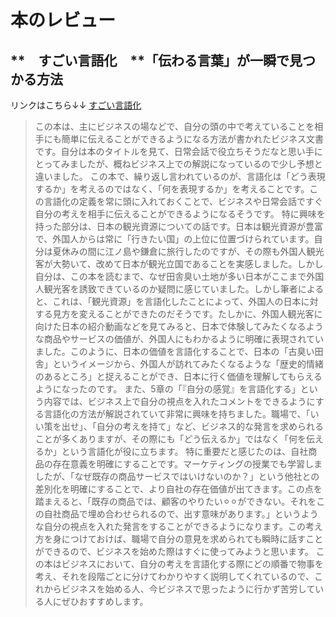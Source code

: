 # 本のレビュー
## **　すごい言語化　**「伝わる言葉」が一瞬で見つかる方法
リンクはこちら↓↓
[すごい言語化](https://amzn.asia/d/81UqcTR)
> この本は、主にビジネスの場などで、自分の頭の中で考えていることを相手にも簡単に伝えることができるようになる方法が書かれたビジネス文書です。自分は本のタイトルを見て、日常会話で役立ちそうだなと思い手にとってみましたが、概ねビジネス上での解説になっているので少し予想と違いました。
> この本で、繰り返し言われているのが、言語化は「どう表現するか」を考えるのではなく、「何を表現するか」を考えることです。この言語化の定義を常に頭に入れておくことで、ビジネスや日常会話ですぐ自分の考えを相手に伝えることができるようになるそうです。
> 特に興味を持った部分は、日本の観光資源についての話です。日本は観光資源が豊富で、外国人からは常に「行きたい国」の上位に位置づけられています。自分は夏休みの間に江ノ島や鎌倉に旅行したのですが、その際も外国人観光客が大勢いて、改めて日本が観光立国であることを実感しました。しかし自分は、この本を読むまで、なぜ田舎臭い土地が多い日本がここまで外国人観光客を誘致できているのか疑問に感じていました。しかし筆者によると、これは、「観光資源」を言語化したことによって、外国人の日本に対する見方を変えることができたのだそうです。たしかに、外国人観光客に向けた日本の紹介動画などを見てみると、日本で体験してみたくなるような商品やサービスの価値が、外国人にもわかるように明確に表現されていました。このように、日本の価値を言語化することで、日本の「古臭い田舎」というイメージから、外国人が訪れてみたくなるような「歴史的情緒のあるところ」と捉えることができ、日本に行く価値を理解してもらえるようになったのです。
> また、5章の「『自分の感覚』を言語化する」という内容では、ビジネス上で自分の視点を入れたコメントをできるようにする言語化の方法が解説されていて非常に興味を持ちました。職場で、「いい策を出せ」、「自分の考えを持て」など、ビジネス的な発言を求められることが多くありますが、その際にも「どう伝えるか」ではなく「何を伝えるか」という言語化が役に立ちます。
> 特に重要だと感じたのは、自社商品の存在意義を明確にすることです。マーケティングの授業でも学習しましたが、「なぜ既存の商品サービスではいけないのか？」という他社との差別化を明確にすることで、より自社の存在価値が出てきます。この点を踏まえると、「既存の商品では、顧客のやりたい⚪︎⚪︎ができない。それをこの自社商品で埋め合わせられるので、出す意味があります。」というような自分の視点を入れた発言をすることができるようになります。この考え方を身につけておけば、職場で自分の意見を求められても瞬時に話すことができるので、ビジネスを始めた際はすぐに使ってみようと思います。
> この本はビジネスにおいて、自分の考えを言語化する際にどの順番で物事を考え、それを段階ごとに分けてわかりやすく説明してくれているので、これからビジネスを始める人、今ビジネスで思ったように行かず苦労している人にぜひおすすめします。
